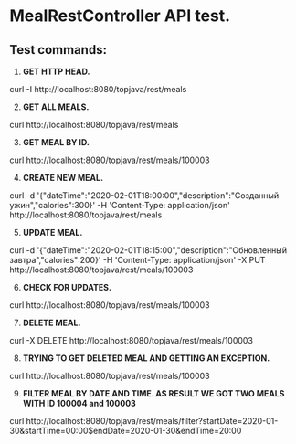 # MealRestController API test.

## Test commands:

1. __GET HTTP HEAD.__

curl -I http://localhost:8080/topjava/rest/meals

2. __GET ALL MEALS.__

curl http://localhost:8080/topjava/rest/meals

3. __GET MEAL BY ID.__

curl http://localhost:8080/topjava/rest/meals/100003

4. __CREATE NEW MEAL.__

curl -d '{"dateTime":"2020-02-01T18:00:00","description":"Созданный ужин","calories":300}' -H 'Content-Type:
application/json' http://localhost:8080/topjava/rest/meals

5. __UPDATE MEAL.__

curl -d '{"dateTime":"2020-02-01T18:15:00","description":"Обновленный завтра","calories":200}' -H 'Content-Type:
application/json' -X PUT http://localhost:8080/topjava/rest/meals/100003

6. __CHECK FOR UPDATES.__

curl http://localhost:8080/topjava/rest/meals/100003

7. __DELETE MEAL.__

curl -X DELETE http://localhost:8080/topjava/rest/meals/100003

8. __TRYING TO GET DELETED MEAL AND GETTING AN EXCEPTION.__

curl http://localhost:8080/topjava/rest/meals/100003

9. __FILTER MEAL BY DATE AND TIME. AS RESULT WE GOT TWO MEALS WITH ID 100004 and 100003__

curl http://localhost:8080/topjava/rest/meals/filter?startDate=2020-01-30&startTime=00:00$endDate=2020-01-30&endTime=20:00